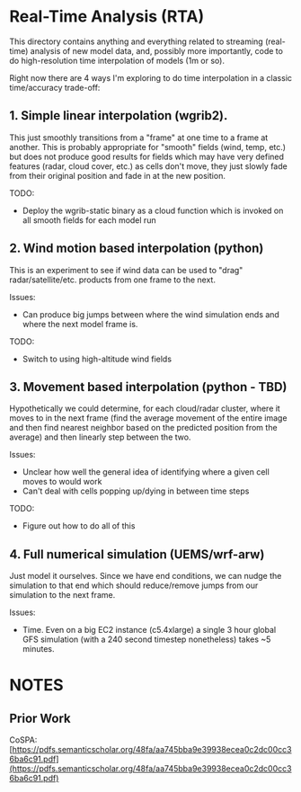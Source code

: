 # Real-Time Analysis (RTA)

This directory contains anything and everything related to streaming (real-time) analysis of new model data,
and, possibly more importantly, code to do high-resolution time interpolation of models (1m or so).

Right now there are 4 ways I'm exploring to do time interpolation in a classic time/accuracy trade-off:


## 1. Simple linear interpolation (wgrib2).

This just smoothly transitions from a "frame" at one time to a frame at another.
This is probably appropriate for "smooth" fields (wind, temp, etc.) but does not produce good results for fields which may have very defined features (radar, cloud cover, etc.) as cells don't move, they just slowly fade from their original position and fade in at the new position.

TODO:
* Deploy the wgrib-static binary as a cloud function which is invoked on all smooth fields for each model run


## 2. Wind motion based interpolation (python)

This is an experiment to see if wind data can be used to "drag" radar/satellite/etc. products from one frame to the next.

Issues:

* Can produce big jumps between where the wind simulation ends and where the next model frame is.

TODO:

* Switch to using high-altitude wind fields


## 3. Movement based interpolation (python - TBD)

Hypothetically we could determine, for each cloud/radar cluster, where it moves to in the next frame (find the average movement of the entire image and then find nearest neighbor based on the predicted position from the average) and then linearly step between the two.

Issues:

* Unclear how well the general idea of identifying where a given cell moves to would work
* Can't deal with cells popping up/dying in between time steps

TODO:

* Figure out how to do all of this


## 4. Full numerical simulation (UEMS/wrf-arw)

Just model it ourselves. Since we have end conditions, we can nudge the simulation to that end which should reduce/remove jumps from our simulation to the next frame.

Issues:

* Time. Even on a big EC2 instance (c5.4xlarge) a single 3 hour global GFS simulation (with a 240 second timestep nonetheless) takes ~5 minutes.


# NOTES

## Prior Work
CoSPA: [https://pdfs.semanticscholar.org/48fa/aa745bba9e39938ecea0c2dc00cc36ba6c91.pdf](https://pdfs.semanticscholar.org/48fa/aa745bba9e39938ecea0c2dc00cc36ba6c91.pdf)
